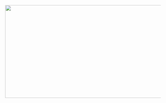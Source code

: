 <div align="center">
		<img src="https://gist.githubusercontent.com/renwid/055f877b0885801505d45d229bb4e71a/raw/f7b2bd6dad9209d8fb618396ad850d364c4cb2e9/tenor.gif" width="600" height="300">

</div>

